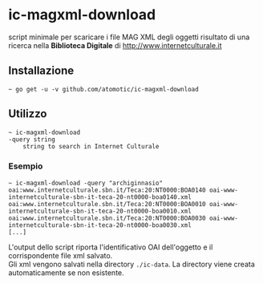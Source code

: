 # ic-magxml-download

script minimale per scaricare i file MAG XML degli oggetti risultato di una ricerca nella **Biblioteca Digitale** di http://www.internetculturale.it


## Installazione

    ~ go get -u -v github.com/atomotic/ic-magxml-download

## Utilizzo

    ~ ic-magxml-download
    -query string
    	string to search in Internet Culturale

### Esempio

    ~ ic-magxml-download -query "archiginnasio"
    oai:www.internetculturale.sbn.it/Teca:20:NT0000:BOA0140	oai-www-internetculturale-sbn-it-teca-20-nt0000-boa0140.xml
    oai:www.internetculturale.sbn.it/Teca:20:NT0000:BOA0010	oai-www-internetculturale-sbn-it-teca-20-nt0000-boa0010.xml
    oai:www.internetculturale.sbn.it/Teca:20:NT0000:BOA0030	oai-www-internetculturale-sbn-it-teca-20-nt0000-boa0030.xml
    [...]

L'output dello script riporta l'identificativo OAI dell'oggetto e il corrispondente file xml salvato.  
Gli xml vengono salvati nella directory `./ic-data`. La directory viene creata automaticamente se non esistente.
